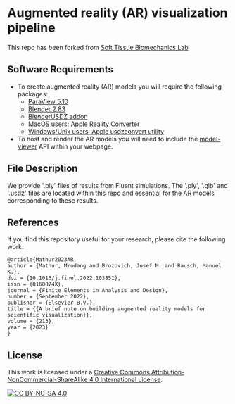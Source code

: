 # Augmented reality (AR) visualization pipeline
This repo has been forked from [Soft Tissue Biomechanics Lab](https://github.com/SoftTissueBiomechanicsLab/AR_Pipeline/)

## Software Requirements
* To create augmented reality (AR) models you will require the following packages:
  * [ParaView 5.10](https://www.paraview.org/download/)
  * [Blender 2.83](https://download.blender.org/release/)
  * [BlenderUSDZ addon](https://github.com/robmcrosby/BlenderUSDZ/tree/e8a002849b85df3daba339912f4cc91fb042fe6d) 
  * [MacOS users: Apple Reality Converter](https://developer.apple.com/augmented-reality/tools/)
  * [Windows/Unix users: Apple usdzconvert utility](https://github.com/tappi287/usdzconvert_windows)
* To host and render the AR models you will need to include  the [model-viewer](https://modelviewer.dev/) API within your webpage. 

## File Description
We provide '.ply' files of results from Fluent simulations. The '.ply', '.glb' and '.usdz' files are located within this repo and essential for the AR models corresponding to these results. 

## References
If you find this repository useful for your research, please cite the following work:
```
@article{Mathur2023AR,
author = {Mathur, Mrudang and Brozovich, Josef M. and Rausch, Manuel K.},
doi = {10.1016/j.finel.2022.103851},
issn = {0168874X},
journal = {Finite Elements in Analysis and Design},
number = {September 2022},
publisher = {Elsevier B.V.},
title = {{A brief note on building augmented reality models for scientific visualization}},
volume = {213},
year = {2023}
}

```

## License
This work is licensed under a
[Creative Commons Attribution-NonCommercial-ShareAlike 4.0 International License][cc-by-nc-sa].

[![CC BY-NC-SA 4.0][cc-by-nc-sa-image]][cc-by-nc-sa]

[cc-by-nc-sa]: http://creativecommons.org/licenses/by-nc-sa/4.0/
[cc-by-nc-sa-image]: https://licensebuttons.net/l/by-nc-sa/4.0/88x31.png
[cc-by-nc-sa-shield]: https://img.shields.io/badge/License-CC%20BY--NC--SA%204.0-lightgrey.svg